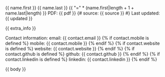 {{ name.first }} {{ name.last }}
{{ "=" * (name.first|length + 1 + name.last|length) }}
PDF: {{ pdf }}
{#
source: {{ source }}
#}
Last updated: {{ updated }}

{{ extra_info }}

Contact information:
  email: {{ contact.email }}
  {% if contact.mobile is defined %}
  mobile: {{ contact.mobile }}
  {% endif %}
  {% if contact.website is defined %}
  website: {{ contact.website }}
  {% endif %}
  {% if contact.github is defined %}
  github: {{ contact.github }}
  {% endif %}
  {% if contact.linkedin is defined %}
  linkedin: {{ contact.linkedin }}
  {% endif %}


{{ body }}
